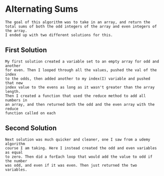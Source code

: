 # Alternating Sums
	The goal of this algorithm was to take in an array, and return the
	total sums of both the odd integers of the array and even integers of the array.
	I ended up with two different solutions for this.
## First Solution
	My first solution created a variable set to an empty array for odd and another
	for even. Then I looped through all the values, pushed the val of the index
	to the odds, then added another to my index(I) variable and pushed that new
	index value to the evens as long as it wasn't greater than the array length.
	Then I created a function that used the reduce method to add all numbers in 
	an array, and then returned both the odd and the even array with the reduce
	function called on each
## Second Solution
	Next solution was much quicker and cleaner, one I saw from a udemy algorithm
	course I am taking. Here I instead created the odd and even variables as equal
	to zero. Then did a forEach loop that would add the value to odd if the number
	was odd, and even if it was even. Then just returned the two variables. 